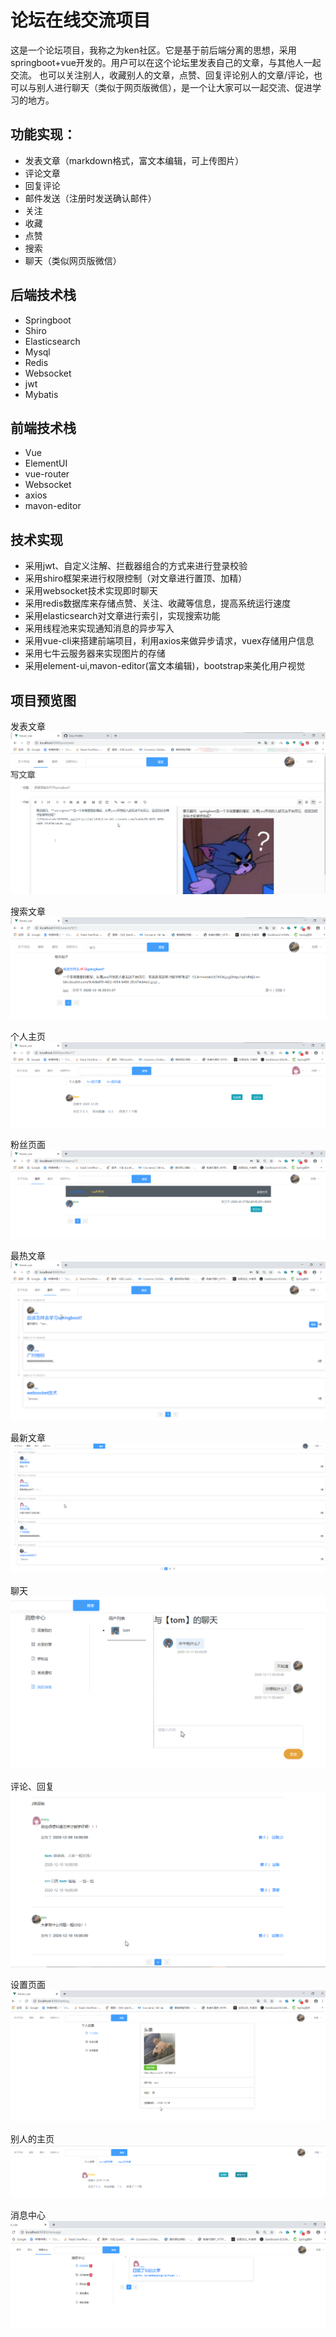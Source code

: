 # 论坛在线交流项目
这是一个论坛项目，我称之为ken社区。它是基于前后端分离的思想，采用springboot+vue开发的。用户可以在这个论坛里发表自己的文章，与其他人一起交流。
也可以关注别人，收藏别人的文章，点赞、回复评论别人的文章/评论，也可以与别人进行聊天（类似于网页版微信），是一个让大家可以一起交流、促进学习的地方。

## 功能实现：
- 发表文章（markdown格式，富文本编辑，可上传图片）
- 评论文章
- 回复评论
- 邮件发送（注册时发送确认邮件）
- 关注
- 收藏
- 点赞
- 搜索
- 聊天（类似网页版微信）

## 后端技术栈
- Springboot
- Shiro
- Elasticsearch
- Mysql
- Redis
- Websocket
- jwt
- Mybatis

## 前端技术栈
- Vue
- ElementUI
- vue-router
- Websocket
- axios
- mavon-editor


## 技术实现
- 采用jwt、自定义注解、拦截器组合的方式来进行登录校验
- 采用shiro框架来进行权限控制（对文章进行置顶、加精）
- 采用websocket技术实现即时聊天
- 采用redis数据库来存储点赞、关注、收藏等信息，提高系统运行速度
- 采用elasticsearch对文章进行索引，实现搜索功能
- 采用线程池来实现通知消息的异步写入
- 采用vue-cli来搭建前端项目，利用axios来做异步请求，vuex存储用户信息
- 采用七牛云服务器来实现图片的存储
- 采用element-ui,mavon-editor(富文本编辑)，bootstrap来美化用户视觉

## 项目预览图
发表文章
![发表文章](https://github.com/KenLoong/img_db/blob/main/20201210205131.png)

搜索文章
![搜索文章](https://github.com/KenLoong/img_db/blob/main/20201210205429.png)

个人主页
![个人主页](https://github.com/KenLoong/img_db/blob/main/20201210210216.png)

粉丝页面
![粉丝页面](https://github.com/KenLoong/img_db/blob/main/20201211104419.png)

最热文章
![最热文章](https://github.com/KenLoong/img_db/blob/main/20201211104653.png)

最新文章
![最新文章](https://github.com/KenLoong/img_db/blob/main/20201211110409.png)

聊天
![聊天](https://github.com/KenLoong/img_db/blob/main/4505c657d808ff74a65eeadc7443ce0.png)

评论、回复
![评论](https://github.com/KenLoong/img_db/blob/main/80f2052c7750ab8b129ce8cbeea7f99.png)

设置页面
![设置页面](https://github.com/KenLoong/img_db/blob/main/8cdbf646c19a75f5c3db3c165c3706e.png)

别人的主页
![别人的主页](https://github.com/KenLoong/img_db/blob/main/db427cbf3ebf5098e84c269bae2233d.png)

消息中心
![消息中心](https://github.com/KenLoong/img_db/blob/main/f4772a46986e910e5a400d64126dc06.png)

